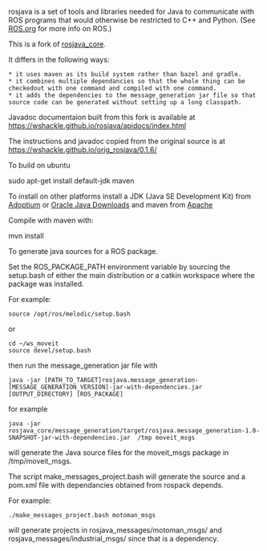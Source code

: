 rosjava is a set of tools and libraries needed for Java to communicate with ROS programs that would otherwise be restricted to C++ and Python.
(See [ROS.org](http://www.ros.org/) for more info on ROS.)  

This is a fork of [rosjava_core](https://github.com/rosjava/rosjava_core).

It differs in the following ways:

    * it uses maven as its build system rather than bazel and gradle.
    * it combines multiple dependancies so that the whole thing can be checkedout with one command and compiled with one command.
    * it adds the dependencies to the message_generation jar file so that source code can be generated without setting up a long classpath.


Javadoc documentaion built from this fork is available at https://wshackle.github.io/rosjava/apidocs/index.html

The instructions and javadoc copied from  the original source is at https://wshackle.github.io/orig_rosjava/0.1.6/

To build on ubuntu

sudo apt-get install default-jdk maven

To install on other platforms install a JDK (Java SE Development Kit) from [Adoptium](https://adoptium.net/) or [Oracle Java Downloads](https://www.oracle.com/java/technologies/downloads/) and maven from [Apache](https://maven.apache.org/download.cgi?.)


Compile with maven with:

mvn install


To generate java sources for a ROS package.

Set the ROS_PACKAGE_PATH environment variable by sourcing the setup.bash of either the
main distribution or a catkin workspace where the package was installed.

For example:


    source /opt/ros/melodic/setup.bash

or

    cd ~/ws_moveit
    source devel/setup.bash

then run the message_generation jar file with 

    java -jar [PATH_TO_TARGET]rosjava.message_generation-[MESSAGE_GENERATION_VERSION]-jar-with-dependencies.jar [OUTPUT_DIRECTORY] [ROS_PACKAGE]

for example

    java -jar rosjava_core/message_generation/target/rosjava.message_generation-1.0-SNAPSHOT-jar-with-dependencies.jar  /tmp moveit_msgs

will generate the Java source files for the moveit_msgs package in /tmp/moveit_msgs.


The script make_messages_project.bash will generate the source and a pom.xml file with
dependancies obtained from rospack depends.

For example:

    ./make_messages_project.bash motoman_msgs


will generate projects in rosjava_messages/motoman_msgs/ and rosjava_messages/industrial_msgs/ since that is a dependency.
 
    

